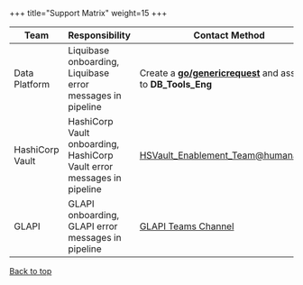 +++
title="Support Matrix"
weight=15
+++

| **Team**  | **Responsibility** | **Contact Method**   |  
|  ---   |  ---   |  ---   |
| Data Platform | Liquibase onboarding, Liquibase error messages in pipeline | Create a [**go/genericrequest**][Generic_Request] and assign to **DB_Tools_Eng** |
| HashiCorp Vault | HashiCorp Vault onboarding, HashiCorp Vault error messages in pipeline | <HSVault_Enablement_Team@humana.com> |
| GLAPI | GLAPI onboarding, GLAPI error messages in pipeline | [GLAPI Teams Channel][GLAPI_Support] |

[Back to top](#jump-menu)

 <!-- Reference Links -->
[Generic_Request]: https://humanaprod.service-now.com/asc?id=sc_cat_item&sys_id=e95a72a51b4b0890bd44744fdc4bcb73&sysparm_category=a855d6171b618c10325621b5ec4bcbe8

[GLAPI_Support]: https://teams.microsoft.com/l/channel/19%3aebbb2287d30f4ce9a713f427147120d4%40thread.skype/Greenlight%2520API%2520-%2520Help%252C%2520Support%2520and%2520Issue%2520Reporting?groupId=55a71105-8192-43de-bce7-94820c526085&tenantId=56c62bbe-8598-4b85-9e51-1ca753fa50f2